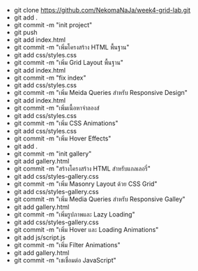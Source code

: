 - git clone https://github.com/NekomaNaJa/week4-grid-lab.git
- git add .
- git commit -m "init project"
- git push
- git add index.html
- git commit -m "เพิ่มโครงสร้าง HTML พื้นฐาน"
- git add css/styles.css
- git commit -m "เพิ่ม Grid Layout พื้นฐาน"
- git add index.html
- git commit -m "fix index"
- git add css/styles.css
- git commit -m "เพิ่ม Meida Queries สำหรับ Responsive Design"
- git add index.html
- git commit -m "เพิ่มเนื้อหาจําลองสํ
- git add css/styles.css
- git commit -m "เพิ่ม CSS Animations"
- git add css/styles.css
- git commit -m "เพิ่ม Hover Effects"
- git add .
- git commit -m "init gallery"
- git add gallery.html
- git commit -m "สร้างโครงสร้าง HTML สำหรับแกลเลอรี่"
- git add css/styles-gallery.css
- git commit -m "เพิ่ม Masonry Layout ด้วย CSS Grid"
- git add css/styles-gallery.css
- git commit -m "เพิ่ม Media Queries สำหรับ Responsive Galley"
- git add gallery.html
- git commit -m "เพิ่มรูปภาพและ Lazy Loading"
- git add css/styles-gallery.css
- git commit -m "เพิ่ม Hover และ Loading Animations"
- git add js/script.js
- git commit -m "เพิ่ม Filter Animations"
- git add gallery.html
- git commit -m "เชเชื่อมต่อ JavaScript"